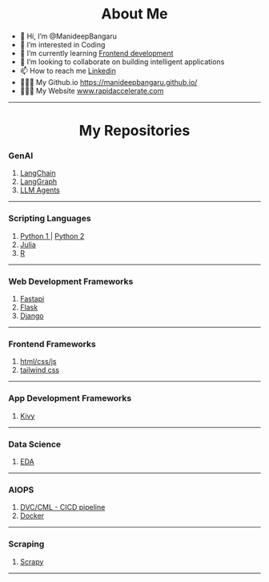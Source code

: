 <h1 style align="center"> About Me </h1>

- 👋 Hi, I’m @ManideepBangaru
- 👀 I’m interested in Coding
- 🌱 I’m currently learning <a href="https://github.com/ManideepBangaru/html_css_js" target="_blank"> Frontend development </a>
- 👀 I’m looking to collaborate on building intelligent applications
- 📫 How to reach me <a href="https://www.linkedin.com/in/manideepbangaru/"> Linkedin </a>
- 👨🏻‍💻 My Github.io <a href="https://www.rapidaccelerate.com" target="_blank"> https://manideepbangaru.github.io/ </a>
- 👨🏻‍💻 My Website <a href="https://www.rapidaccelerate.com" target="_blank"> www.rapidaccelerate.com </a>


<hr>

<h1 style align="center"> My Repositories </h1>


<h3> GenAI </h3>
<ol>
  <li> <a href="https://github.com/ManideepBangaru/langchain"> LangChain </a>
  <li> <a href="https://github.com/ManideepBangaru/LangGraph"> LangGraph </a>
  <li> <a href="https://github.com/ManideepBangaru/agents"> LLM Agents </a>
</ol>

<hr>

<h3> Scripting Languages </h3>
<ol>
  <li> <a href="https://github.com/ManideepBangaru/Python-Journey"> Python 1 </a> | <a href="https://github.com/ManideepBangaru/PythonDevelopmentLL"> Python 2 </a>
  <li> <a href="https://github.com/ManideepBangaru/Julia-Journey"> Julia </a>
  <li> <a href="https://github.com/ManideepBangaru/R-Journey"> R </a>    
</ol>

<hr>

<h3> Web Development Frameworks </h3>
<ol>
  <li> <a href="https://github.com/ManideepBangaru/fastapi"> Fastapi </a>
  <li> <a href="https://github.com/ManideepBangaru/LearningFlask"> Flask </a>
  <li> <a href="https://github.com/ManideepBangaru/Django-Journey"> Django </a>
</ol>

<hr>

<h3> Frontend Frameworks </h3>
<ol>
  <li> <a href="https://github.com/ManideepBangaru/html_css_js"> html/css/js </a>
  <li> <a href="https://github.com/ManideepBangaru/tailwind" target="_blank"> tailwind css </a>
</ol>

<hr>

<h3> App Development Frameworks </h3>
<ol>
  <li> <a href="https://github.com/ManideepBangaru/LearningKivy"> Kivy </a>
</ol>

<hr>

<h3> Data Science </h3>
<ol>
  <li> <a href="https://github.com/ManideepBangaru/EDAnMLApply"> EDA </a>
</ol>

<hr>

<h3> AIOPS </h3>
<ol>
  <li> <a href="https://github.com/ManideepBangaru/dvc/tree/ml_use_case"> DVC/CML - CICD pipeline </a>
  <li> <a href="https://github.com/ManideepBangaru/docker"> Docker </a>
</ol>

<hr>

<h3> Scraping </h3>
<ol>
  <li> <a href="https://github.com/ManideepBangaru/scraping"> Scrapy </a>    
</ol>

<hr>
<!---
ManideepBangaru/ManideepBangaru is a ✨ special ✨ repository because its `README.md` (this file) appears on your GitHub profile.
You can click the Preview link to take a look at your changes.
--->
